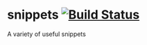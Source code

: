 # snippets [![Build Status](https://travis-ci.org/fkorotkov/snippets.svg?branch=master)](https://travis-ci.org/fkorotkov/snippets)
A variety of useful snippets
